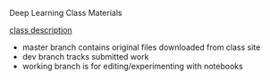Deep Learning Class Materials

[class description](https://www.usfca.edu/data-institute/certificates/deep-learning-part-one)

- master branch contains original files downloaded from class site
- dev branch tracks submitted work
- working branch is for editing/experimenting with notebooks

